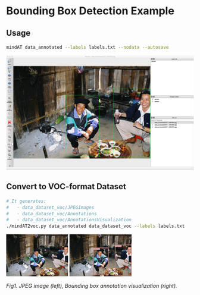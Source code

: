 # Bounding Box Detection Example


## Usage

```bash
mindAT data_annotated --labels labels.txt --nodata --autosave
```

![](.readme/annotation.jpg)


## Convert to VOC-format Dataset

```bash
# It generates:
#   - data_dataset_voc/JPEGImages
#   - data_dataset_voc/Annotations
#   - data_dataset_voc/AnnotationsVisualization
./mindAT2voc.py data_annotated data_dataset_voc --labels labels.txt
```

<img src="data_dataset_voc/JPEGImages/2011_000003.jpg" width="33%" /> <img src="data_dataset_voc/AnnotationsVisualization/2011_000003.jpg" width="33%" />

<i>Fig1. JPEG image (left), Bounding box annotation visualization (right).</i>
